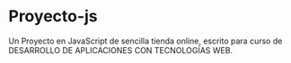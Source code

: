 # Proyecto-js
Un Proyecto en JavaScript de sencilla tienda online, escrito para curso de  DESARROLLO DE APLICACIONES CON TECNOLOGÍAS WEB.

